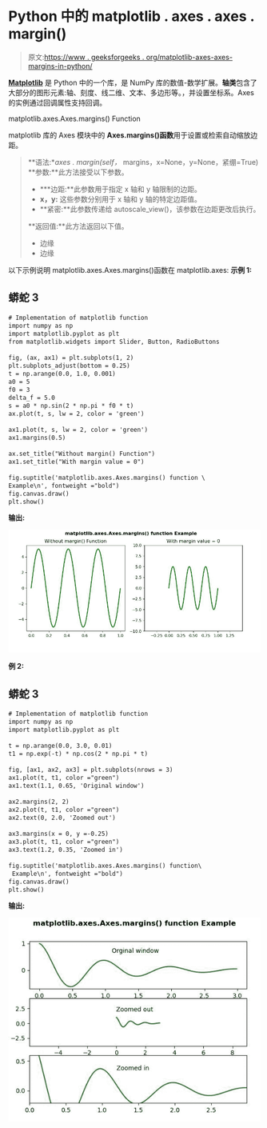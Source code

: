 # Python 中的 matplotlib . axes . axes . margin()

> 原文:[https://www . geeksforgeeks . org/matplotlib-axes-axes-margins-in-python/](https://www.geeksforgeeks.org/matplotlib-axes-axes-margins-in-python/)

[**Matplotlib**](https://www.geeksforgeeks.org/python-introduction-matplotlib/) 是 Python 中的一个库，是 NumPy 库的数值-数学扩展。**轴类**包含了大部分的图形元素:轴、刻度、线二维、文本、多边形等。，并设置坐标系。Axes 的实例通过回调属性支持回调。

matplotlib.axes.Axes.margins() Function

matplotlib 库的 Axes 模块中的 **Axes.margins()函数**用于设置或检索自动缩放边距。

> **语法:**axes . margin(self，* margins，x=None，y=None，紧绷=True)
> **参数:**此方法接受以下参数。
> 
> *   ***边距:**此参数用于指定 x 轴和 y 轴限制的边距。
> *   **x，y:** 这些参数分别用于 x 轴和 y 轴的特定边距值。
> *   **紧密:**此参数传递给 autoscale_view()，该参数在边距更改后执行。
> 
> **返回值:**此方法返回以下值。
> 
> *   边缘
> *   边缘

以下示例说明 matplotlib.axes.Axes.margins()函数在 matplotlib.axes:
**示例 1:**

## 蟒蛇 3

```
# Implementation of matplotlib function 
import numpy as np
import matplotlib.pyplot as plt
from matplotlib.widgets import Slider, Button, RadioButtons

fig, (ax, ax1) = plt.subplots(1, 2)
plt.subplots_adjust(bottom = 0.25)
t = np.arange(0.0, 1.0, 0.001)
a0 = 5
f0 = 3
delta_f = 5.0
s = a0 * np.sin(2 * np.pi * f0 * t)
ax.plot(t, s, lw = 2, color = 'green')

ax1.plot(t, s, lw = 2, color = 'green')
ax1.margins(0.5)

ax.set_title("Without margin() Function")
ax1.set_title("With margin value = 0")

fig.suptitle('matplotlib.axes.Axes.margins() function \
Example\n', fontweight ="bold")
fig.canvas.draw()
plt.show()
```

**输出:**

![](img/b4b131ef01873dd906aa64c94a21972b.png)

**例 2:**

## 蟒蛇 3

```
# Implementation of matplotlib function 
import numpy as np
import matplotlib.pyplot as plt

t = np.arange(0.0, 3.0, 0.01)
t1 = np.exp(-t) * np.cos(2 * np.pi * t)

fig, [ax1, ax2, ax3] = plt.subplots(nrows = 3)
ax1.plot(t, t1, color ="green")
ax1.text(1.1, 0.65, 'Original window')

ax2.margins(2, 2)
ax2.plot(t, t1, color ="green")
ax2.text(0, 2.0, 'Zoomed out')

ax3.margins(x = 0, y =-0.25)
ax3.plot(t, t1, color ="green")
ax3.text(1.2, 0.35, 'Zoomed in')

fig.suptitle('matplotlib.axes.Axes.margins() function\
 Example\n', fontweight ="bold")
fig.canvas.draw()
plt.show()
```

**输出:**

![](img/b9ecdd1191b2c8a590b2803aa08e8126.png)